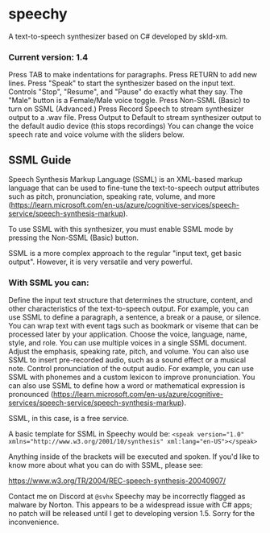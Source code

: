 # speechy
A text-to-speech synthesizer based on C# developed by skld-xm.

### Current version: 1.4

Press TAB to make indentations for paragraphs.
Press RETURN to add new lines.
Press "Speak" to start the synthesizer based on the input text.
Controls "Stop", "Resume", and "Pause" do exactly what they say.
The "Male" button is a Female/Male voice toggle. 
Press Non-SSML (Basic) to turn on SSML (Advanced.)
Press Record Speech to stream synthesizer output to a .wav file. 
Press Output to Default to stream synthesizer output to the default audio device (this stops recordings)
You can change the voice speech rate and voice volume with the sliders below.

## SSML Guide
Speech Synthesis Markup Language (SSML) is an XML-based markup language that can be used to fine-tune the text-to-speech output attributes such as pitch, pronunciation, speaking rate, volume, and more (https://learn.microsoft.com/en-us/azure/cognitive-services/speech-service/speech-synthesis-markup).

To use SSML with this synthesizer, you must enable SSML mode by pressing the Non-SSML (Basic) button.

SSML is a more complex approach to the regular "input text, get basic output". However, it is very versatile and very powerful. 

### With SSML you can:

Define the input text structure that determines the structure, content, and other characteristics of the text-to-speech output. For example, you can use SSML to define a paragraph, a sentence, a break or a pause, or silence. You can wrap text with event tags such as bookmark or viseme that can be processed later by your application.
Choose the voice, language, name, style, and role. You can use multiple voices in a single SSML document. Adjust the emphasis, speaking rate, pitch, and volume. You can also use SSML to insert pre-recorded audio, such as a sound effect or a musical note.
Control pronunciation of the output audio. For example, you can use SSML with phonemes and a custom lexicon to improve pronunciation. You can also use SSML to define how a word or mathematical expression is pronounced (https://learn.microsoft.com/en-us/azure/cognitive-services/speech-service/speech-synthesis-markup).

SSML, in this case, is a free service.

A basic template for SSML in Speechy would be:
`<speak version="1.0" xmlns="http://www.w3.org/2001/10/synthesis" xml:lang="en-US"></speak>`

Anything inside of the <speak></speak> brackets will be executed and spoken. If you'd like to know more about what you can do with SSML, please see:

https://www.w3.org/TR/2004/REC-speech-synthesis-20040907/

Contact me on Discord at `@svhx`
Speechy may be incorrectly flagged as malware by Norton. This appears to be a widespread issue with C# apps; no patch will be released until I get to developing version 1.5. Sorry for the inconvenience.
